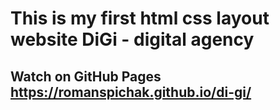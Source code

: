 # This is my first html css layout website DiGi - digital agency
## Watch on GitHub Pages https://romanspichak.github.io/di-gi/

